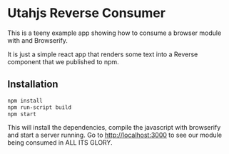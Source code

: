 # Utahjs Reverse Consumer

This is a teeny example app showing how to consume a browser module with and
Browserify.


It is just a simple react app that renders some text into a Reverse component
that we published to npm.


## Installation

```bash
npm install
npm run-script build
npm start
```


This will install the dependencies, compile the javascript with browserify and
start a server running. Go to [http://localhost:3000](http://localhost:3000) to
see our module being consumed in ALL ITS GLORY.
